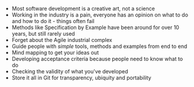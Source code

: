 - Most software development is a creative art, not a science
- Working in the industry is a pain, everyone has an opinion on what to do and how to do it - things often fail
- Methods like Specification by Example have been around for over 10 years, but still rarely used
- Forget about the Agile industrial complex
- Guide people with *simple* tools, methods and examples from end to end
- Mind mapping to get your ideas out
- Developing acceptance criteria because people need to know what to do
- Checking the validity of what you've developed
- Store it all in Git for transparency, ubiquity and portability
